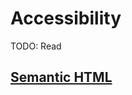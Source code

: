 # Accessibility

TODO: Read

## [Semantic HTML](https://getpocket.com/redirect?url=https%3A%2F%2Fdev.to%2Fkenbellows%2Fstop-using-so-many-divs-an-intro-to-semantic-html-3i9i)
